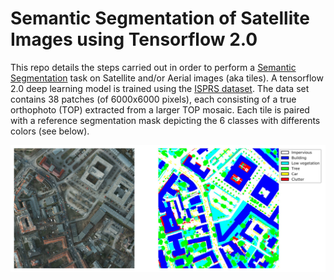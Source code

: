 # Semantic Segmentation of Satellite Images using Tensorflow 2.0
This repo details the steps carried out in order to perform a [Semantic Segmentation](https://nanonets.com/blog/semantic-image-segmentation-2020/) task on Satellite and/or Aerial images (aka tiles). A tensorflow 2.0 deep learning model is trained using the [ISPRS dataset](https://www2.isprs.org/commissions/comm2/wg4/benchmark/2d-sem-label-potsdam/). The data set contains 38 patches (of 6000x6000 pixels), each consisting of a true orthophoto (TOP) extracted from a larger TOP mosaic. Each tile is paired with a reference segmentation mask depicting the 6 classes with differents colors (see below).

![example](/images/isprs-example-tile-mask.JPG)
